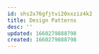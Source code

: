 ```yaml
---
id: shs2x76gfjtvi20xxziz4k2
title: Design Patterns
desc: ''
updated: 1660279888798
created: 1660279888798
---
```


